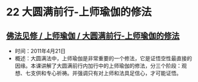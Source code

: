 # 22 大圆满前行-上师瑜伽的修法

## [佛法见修 / 上师瑜伽 / 大圆满前行-上师瑜伽的修法](https://www.fohuifayu.com/index.php/huideng-jiangtang/fofa-jianxiu/shangshi-yujia/732-l11040)

- 时间：2011年4月21日
- 概述：大圆满法中，上师瑜伽是非常重要的一个修法，它是证悟空性最直接的因缘。本课讲解了大圆满前行内加行中的上师瑜伽的修法，分三个阶段：观想、七支供和专心祈祷。并强调只有对上师和法具足信心，才可能证悟。
